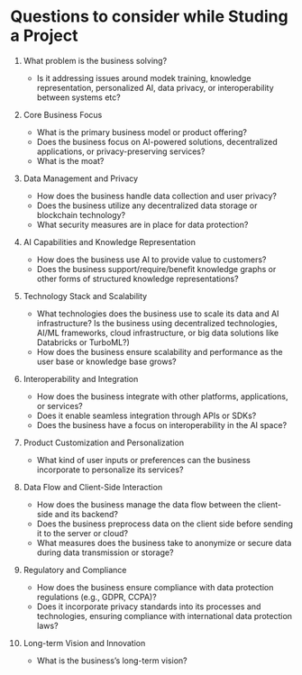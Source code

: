 # Questions to consider while Studing a Project

1. What problem is the business solving?
    - Is it addressing issues around modek training, knowledge representation, personalized AI, data privacy, or interoperability between systems etc?

2. Core Business Focus
    - What is the primary business model or product offering?
    - Does the business focus on AI-powered solutions, decentralized applications, or privacy-preserving services?
    - What is the moat?

3. Data Management and Privacy
    - How does the business handle data collection and user privacy?
    - Does the business utilize any decentralized data storage or blockchain technology?
    - What security measures are in place for data protection?

4. AI Capabilities and Knowledge Representation
    - How does the business use AI to provide value to customers?
    - Does the business support/require/benefit knowledge graphs or other forms of structured knowledge representations?

4. Technology Stack and Scalability
    - What technologies does the business use to scale its data and AI infrastructure? Is the business using decentralized technologies, AI/ML frameworks, cloud infrastructure, or big data solutions like Databricks or TurboML?)
    - How does the business ensure scalability and performance as the user base or knowledge base grows?

5. Interoperability and Integration
    - How does the business integrate with other platforms, applications, or services?
    - Does it enable seamless integration through APIs or SDKs?
    - Does the business have a focus on interoperability in the AI space?


6. Product Customization and Personalization
    - What kind of user inputs or preferences can the business incorporate to personalize its services?

8. Data Flow and Client-Side Interaction
    - How does the business manage the data flow between the client-side and its backend?
    - Does the business preprocess data on the client side before sending it to the server or cloud?
    - What measures does the business take to anonymize or secure data during data transmission or storage?

9. Regulatory and Compliance
    - How does the business ensure compliance with data protection regulations (e.g., GDPR, CCPA)?
    - Does it incorporate privacy standards into its processes and technologies, ensuring compliance with international data protection laws?
10. Long-term Vision and Innovation
    - What is the business’s long-term vision?

   
